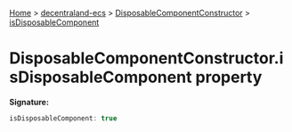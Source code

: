 [Home](./index) &gt; [decentraland-ecs](./decentraland-ecs.md) &gt; [DisposableComponentConstructor](./decentraland-ecs.disposablecomponentconstructor.md) &gt; [isDisposableComponent](./decentraland-ecs.disposablecomponentconstructor.isdisposablecomponent.md)

# DisposableComponentConstructor.isDisposableComponent property


**Signature:**
```javascript
isDisposableComponent: true
```

